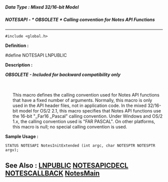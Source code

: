 ##### Data Type : Mixed 32/16-bit Model
##### NOTESAPI - * OBSOLETE * Calling convention for Notes API Functions
---
```
#include <global.h>
```

**Definition :**

#define NOTESAPI LNPUBLIC

**Description :**

***OBSOLETE - Included for backward compatibility only***
<ul><br>
<br>
This macro defines the calling convention used for Notes API functions that have a fixed number of arguments.  Normally, this macro is only used in the API header files, not in application code.  In the mixed 32/16-bit model for OS/2 2.1, this macro specifies that Notes API functions use the 16-bit &quot;_Far16 _Pascal&quot; calling convention.  Under Windows and OS/2 1.x, the calling convention used is &quot;FAR PASCAL&quot;.  On other platforms, this macro is null;  no special calling convention is used.</ul>



**Sample Usage :**
```
STATUS NOTESAPI NotesInitExtended (int argc, char NOTESPTR NOTESPTR argv);
```

**See Also :**
[LNPUBLIC](/domino-c-api-docs/reference/Symb/LNPUBLIC)
[NOTESAPICDECL](/domino-c-api-docs/reference/Data/NOTESAPICDECL)
[NOTESCALLBACK](/domino-c-api-docs/reference/Data/NOTESCALLBACK)
[NotesMain](/domino-c-api-docs/reference/Func/NotesMain)
---
